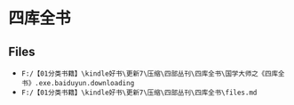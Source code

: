 # 四库全书

## Files

- `F:/【01分类书籍】\kindle好书\更新7\压缩\四部丛刊\四库全书\国学大师之《四库全书》.exe.baiduyun.downloading`
- `F:/【01分类书籍】\kindle好书\更新7\压缩\四部丛刊\四库全书\files.md`
